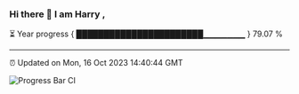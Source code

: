 ### Hi there 👋 I am Harry , 

⏳ Year progress { ███████████████████████▁▁▁▁▁▁▁ } 79.07 %

---

⏰ Updated on Mon, 16 Oct 2023 14:40:44 GMT

![Progress Bar CI](https://github.com/duykhang68/duykhang68/workflows/Progress%20Bar%20CI/badge.svg)
